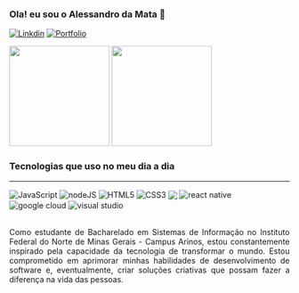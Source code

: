 ### Ola! eu sou o Alessandro da Mata 👋
[![Linkdin](https://img.shields.io/badge/LinkedIn-0077B5?style=for-the-badge&logo=linkedin&logoColor=white)](https://www.linkedin.com/in/alessandro-da-mata-gon%C3%A7alves-4ba89311b) [![Portfolio](https://img.shields.io/badge/website-000000?style=for-the-badge&logo=About.me&logoColor=white)](https://portifolio-alessandro.onrender.com/)

<div>
    <img height="180em" src="https://github-readme-stats.vercel.app/api?username=Alessandro021&show_icons=true&theme=dracula&include_all_commits=true&count_private=true"/>
    <img height="180em" src="https://github-readme-stats.vercel.app/api/top-langs/?username=Alessandro021&layout=compact&langs_count=10&theme=dracula" />
</div>

<!--
![Alessandro GitHub status](https://github-readme-stats.vercel.app/api?username=Alessandro021&show_icons=true&theme=radical)

[![Top Langs](https://github-readme-stats.vercel.app/api/top-langs/?username=Alessandro021&Compact-layout=true)](https://github.com/Alessandro021/github-readme-stats)
-->

### Tecnologias que uso no meu dia a dia

<div style="display: inline_block"><hr/>
    <img align="center" alt="JavaScript" src="https://img.shields.io/badge/JavaScript-F7DF1E?style=for-the-badge&logo=javascript&logoColor=black" />
    <img align="center" alt="nodeJS" src="https://img.shields.io/badge/Node.js-43853D?style=for-the-badge&logo=node.js&logoColor=white" />
    <img align="center" alt="HTML5" src="https://img.shields.io/badge/HTML5-E34F26?style=for-the-badge&logo=html5&logoColor=white" />
    <img align="center" alt="CSS3" src="https://img.shields.io/badge/CSS3-1572B6?style=for-the-badge&logo=css3&logoColor=white" />
    <img align="center" alalt="react" src="https://img.shields.io/badge/React-20232A?style=for-the-badge&logo=react&logoColor=61DAFB" />
    <img align="center" alt="react native" src="https://img.shields.io/badge/React_Native-20232A?style=for-the-badge&logo=react&logoColor=61DAFB" />
    <img align="center" alt="google cloud" src="https://img.shields.io/badge/Google_Cloud-4285F4?style=for-the-badge&logo=google-cloud&logoColor=white" />
    <img align="center" alt="visual studio" src="https://img.shields.io/badge/Visual_Studio-5C2D91?style=for-the-badge&logo=visual%20studio&logoColor=white" />
</div><br/>
<p style="text-align: justify;">
Como estudante de Bacharelado em Sistemas de Informação no Instituto Federal do Norte de Minas Gerais - Campus Arinos, estou constantemente inspirado pela             capacidade da tecnologia de transformar o mundo. Estou comprometido em aprimorar minhas habilidades de desenvolvimento de software e, eventualmente, criar             soluções criativas que possam fazer a diferença na vida das pessoas.
</p>



<!-- Com sede por conhecimento e inovação, estou sempre em busca de novas tecnologias para desenvolver aplicativos móveis incríveis, utilizando as habilidades adquiridas em meu curso de bacharelado em Sistemas de Informação no Instituto Federal do Norte de Minas Gerais - Campus Arinos, e me aprimorando em ferramentas como Expo e React Native. -->


<!-- https://emojipedia.org/ -->
<!-- https://dev.to/envoy_/150-badges-for-github-pnk -->

